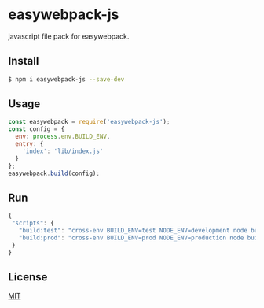 # easywebpack-js

javascript file pack for easywebpack.

## Install

```bash
$ npm i easywebpack-js --save-dev
```

## Usage

```js
const easywebpack = require('easywebpack-js');
const config = {
  env: process.env.BUILD_ENV,
  entry: {
    'index': 'lib/index.js'
  }
};
easywebpack.build(config);
```

## Run

```js
{
 "scripts": {
   "build:test": "cross-env BUILD_ENV=test NODE_ENV=development node build/index.j",
   "build:prod": "cross-env BUILD_ENV=prod NODE_ENV=production node build/index.js",
 }
}
```

## License

[MIT](LICENSE)